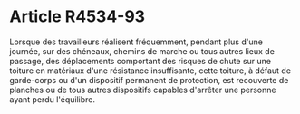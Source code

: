# Article R4534-93

  
Lorsque des travailleurs réalisent fréquemment, pendant plus d'une journée, sur des chéneaux, chemins de marche ou tous autres lieux de passage, des déplacements comportant des risques de chute sur une toiture en matériaux d'une résistance insuffisante, cette toiture, à défaut de garde-corps ou d'un dispositif permanent de protection, est recouverte de planches ou de tous autres dispositifs capables d'arrêter une personne ayant perdu l'équilibre.